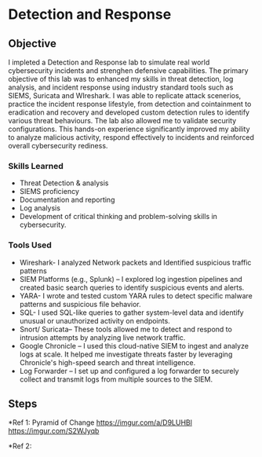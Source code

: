 # Detection and Response
## Objective

I impleted a Detection and Response lab to simulate real world cybersecurity incidents and strenghen defensive capabilities. The primary objective of this lab was to enhanced my skills in threat detection, log analysis, and incident response using industry standard tools such as SIEMS, Suricata and WIreshark. I was able to replicate attack scenerios, practice the incident response lifestyle, from detection and cointainment to eradication and recovery and developed custom detection rules to identify various threat behaviours. The lab also allowed me to validate security configurations. This hands-on experience significantly improved my ability to analyze malicious activity, respond effectively to incidents and reinforced overall cybersecurity rediness.

### Skills Learned

- Threat Detection & analysis
- SIEMS proficiency
- Documentation and reporting
- Log analysis
- Development of critical thinking and problem-solving skills in cybersecurity.

### Tools Used

- Wireshark- I analyzed Network packets and Identified suspicious traffic patterns
- SIEM Platforms (e.g., Splunk) – I explored log ingestion pipelines and created basic search queries to identify suspicious events and alerts.
- YARA- I wrote and tested custom YARA rules to detect specific malware patterns and suspicious file behavior.
- SQL- I used SQL-like queries to gather system-level data and identify unusual or unauthorized activity on endpoints.
- Snort/ Suricata– These tools allowed me to detect and respond to intrusion attempts by analyzing live network traffic.
- Google Chronicle – I used this cloud-native SIEM to ingest and analyze logs at scale. It helped me investigate threats faster by leveraging Chronicle's high-speed search and threat intelligence.
- Log Forwarder – I set up and configured a log forwarder to securely collect and transmit logs from multiple sources to the SIEM.
  
## Steps

*Ref 1: Pyramid of Change
https://imgur.com/a/D9LUHBl
https://imgur.com/S2WJyqb

*Ref 2:

